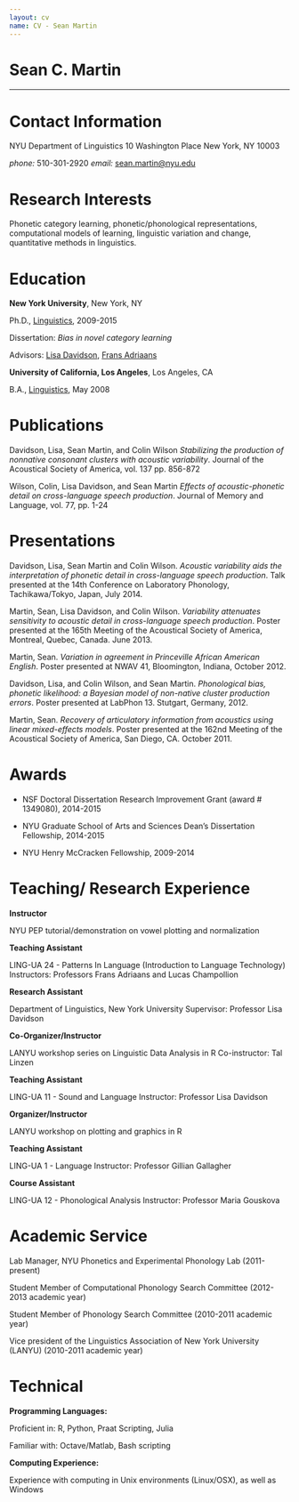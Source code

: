 ```yaml
---
layout: cv
name: CV - Sean Martin
---
```


# Sean C. Martin
-----------------------------------------

Contact Information
===================

NYU Department of Linguistics
10 Washington Place
New York, NY 10003

*phone:* 510-301-2920
*email:* sean.martin@nyu.edu

Research Interests
==================

Phonetic category learning, phonetic/phonological representations,
computational models of learning, linguistic variation and change,
quantitative methods in linguistics.

Education
=========

**New York University**, New York, NY

Ph.D., [Linguistics](http://linguistics.as.nyu.edu/), 2009-2015

Dissertation: *Bias in novel category learning*

Advisors: [Lisa Davidson](https://wp.nyu.edu/lisa_davidson/), [Frans
Adriaans](https://files.nyu.edu/fa46/public/)

**University of California, Los Angeles**, Los Angeles, CA

B.A., [Linguistics](http://www.linguistics.ucla.edu/), May 2008

Publications
============

Davidson, Lisa, Sean Martin, and Colin Wilson *Stabilizing the
production of nonnative consonant clusters with acoustic variability*.
Journal of the Acoustical Society of America, vol. 137 pp. 856-872

Wilson, Colin, Lisa Davidson, and Sean Martin *Effects of
acoustic-phonetic detail on cross-language speech production*.
Journal of Memory and Language, vol. 77, pp. 1-24

Presentations
=============

Davidson, Lisa, Sean Martin and Colin Wilson. *Acoustic variability aids
the interpretation of phonetic detail in cross-language speech
production*.
Talk presented at the 14th Conference on Laboratory Phonology,
Tachikawa/Tokyo, Japan, July 2014.

Martin, Sean, Lisa Davidson, and Colin Wilson. *Variability attenuates
sensitivity to acoustic detail in cross-language speech production*.
Poster presented at the 165th Meeting of the Acoustical Society of
America, Montreal, Quebec, Canada. June 2013.

Martin, Sean. *Variation in agreement in Princeville African American
English*.
Poster presented at NWAV 41, Bloomington, Indiana, October 2012.

Davidson, Lisa, and Colin Wilson, and Sean Martin. *Phonological bias,
phonetic likelihood: a Bayesian model of non-native cluster production
errors*.
Poster presented at LabPhon 13. Stutgart, Germany, 2012.

Martin, Sean. *Recovery of articulatory information from acoustics using
linear mixed-effects models*.
Poster presented at the 162nd Meeting of the Acoustical Society of
America, San Diego, CA. October 2011.

Awards
======

-   NSF Doctoral Dissertation Research Improvement Grant (award \#
    1349080), 2014-2015

-   NYU Graduate School of Arts and Sciences Dean’s Dissertation
    Fellowship, 2014-2015

-   NYU Henry McCracken Fellowship, 2009-2014

Teaching/ Research Experience
=============================

**Instructor**

NYU PEP tutorial/demonstration on vowel plotting and normalization

**Teaching Assistant**

LING-UA 24 - Patterns In Language (Introduction to Language Technology)
Instructors: Professors Frans Adriaans and Lucas Champollion

**Research Assistant**

Department of Linguistics, New York University
Supervisor: Professor Lisa Davidson

**Co-Organizer/Instructor**

LANYU workshop series on Linguistic Data Analysis in R
Co-instructor: Tal Linzen

**Teaching Assistant**

LING-UA 11 - Sound and Language
Instructor: Professor Lisa Davidson

**Organizer/Instructor**

LANYU workshop on plotting and graphics in R

**Teaching Assistant**

LING-UA 1 - Language
Instructor: Professor Gillian Gallagher

**Course Assistant**

LING-UA 12 - Phonological Analysis
Instructor: Professor Maria Gouskova

Academic Service
================

Lab Manager, NYU Phonetics and Experimental Phonology Lab (2011-present)

Student Member of Computational Phonology Search Committee (2012-2013
academic year)

Student Member of Phonology Search Committee (2010-2011 academic year)

Vice president of the Linguistics Association of New York University
(LANYU) (2010-2011 academic year)

Technical
=========

**Programming Languages:**

Proficient in: R, Python, Praat Scripting, Julia

Familiar with: Octave/Matlab, Bash scripting

**Computing Experience:**

Experience with computing in Unix environments (Linux/OSX), as well as Windows
